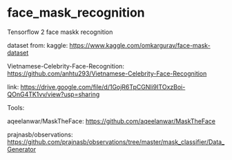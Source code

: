 # face_mask_recognition
Tensorflow 2 face maskk recognition

dataset from:
  kaggle: https://www.kaggle.com/omkargurav/face-mask-dataset
  
  Vietnamese-Celebrity-Face-Recognition: https://github.com/anhtu293/Vietnamese-Celebrity-Face-Recognition
  
  link: https://drive.google.com/file/d/1GojR6TpCGNli9ITOxzBoi-QOnG4TK1vv/view?usp=sharing
  
Tools:

aqeelanwar/MaskTheFace:
  https://github.com/aqeelanwar/MaskTheFace
  
prajnasb/observations:
  https://github.com/prajnasb/observations/tree/master/mask_classifier/Data_Generator

